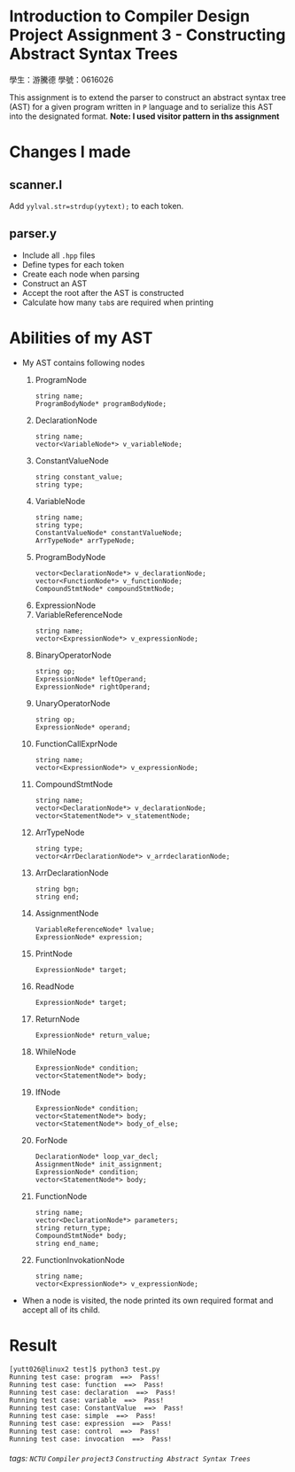 Introduction to Compiler Design
Project Assignment 3 - Constructing Abstract Syntax Trees
===
學生：游騰德
學號：0616026

This assignment is to extend the parser to construct an abstract syntax tree (AST) for a given program written in `P` language and to serialize this AST into the designated format.
**Note: I used visitor pattern in ths assignment**

Changes I made
===
scanner.l
--
Add `yylval.str=strdup(yytext);` to each token.

parser.y
--
- Include all `.hpp` files
- Define types for each token
- Create each node when parsing
- Construct an AST
- Accept the root after the AST is constructed
- Calculate how many `tab`s are required when printing

Abilities of my AST
===
- My AST contains following nodes
    1. ProgramNode
        ```cpp=
        string name;
        ProgramBodyNode* programBodyNode;
        ```
    2. DeclarationNode
        ```cpp=
        string name;
        vector<VariableNode*> v_variableNode;
        ```
    3. ConstantValueNode
        ```cpp=
        string constant_value;
        string type;
        ```
    4. VariableNode
        ```cpp=
        string name;
        string type;
        ConstantValueNode* constantValueNode;
        ArrTypeNode* arrTypeNode;
        ```
    5. ProgramBodyNode
        ```cpp=
        vector<DeclarationNode*> v_declarationNode;
        vector<FunctionNode*> v_functionNode;
        CompoundStmtNode* compoundStmtNode;
        ```
    6. ExpressionNode
    7. VariableReferenceNode
        ```cpp=
        string name;
        vector<ExpressionNode*> v_expressionNode;
        ```
    8. BinaryOperatorNode
        ```cpp=
        string op;
        ExpressionNode* leftOperand;
        ExpressionNode* rightOperand;
        ```
    9. UnaryOperatorNode
        ```cpp=
        string op;
        ExpressionNode* operand;
        ```
    10. FunctionCallExprNode
        ```cpp=
        string name;
        vector<ExpressionNode*> v_expressionNode;
        ```
    12. CompoundStmtNode
        ```cpp=
        string name;
        vector<DeclarationNode*> v_declarationNode;
        vector<StatementNode*> v_statementNode;
        ```
    13. ArrTypeNode
        ```cpp=
        string type;
        vector<ArrDeclarationNode*> v_arrdeclarationNode;
        ```
    14. ArrDeclarationNode
        ```cpp=
        string bgn;
        string end;
        ```
    15. AssignmentNode
        ```cpp=
        VariableReferenceNode* lvalue;
        ExpressionNode* expression;
        ```
    16. PrintNode
        ```cpp=
        ExpressionNode* target;
        ```
    17. ReadNode
        ```cpp=
        ExpressionNode* target;
        ```
    18. ReturnNode
        ```cpp=
        ExpressionNode* return_value;
        ```
    19. WhileNode
        ```cpp=
        ExpressionNode* condition;
        vector<StatementNode*> body;
        ```
    20. IfNode
        ```cpp=
        ExpressionNode* condition;
        vector<StatementNode*> body;
        vector<StatementNode*> body_of_else;
        ```
    21. ForNode
        ```cpp=
        DeclarationNode* loop_var_decl;
        AssignmentNode* init_assignment;
        ExpressionNode* condition;
        vector<StatementNode*> body;
        ```
    22. FunctionNode
        ```cpp=
        string name;
        vector<DeclarationNode*> parameters;
        string return_type;
        CompoundStmtNode* body;
        string end_name;
        ```
    23. FunctionInvokationNode
        ```cpp=
        string name;
        vector<ExpressionNode*> v_expressionNode;
        ```

- When a node is visited, the node printed its own required format and accept all of its child.


Result
===
```clike=
[yutt026@linux2 test]$ python3 test.py
Running test case: program  ==>  Pass!
Running test case: function  ==>  Pass!
Running test case: declaration  ==>  Pass!
Running test case: variable  ==>  Pass!
Running test case: ConstantValue  ==>  Pass!
Running test case: simple  ==>  Pass!
Running test case: expression  ==>  Pass!
Running test case: control  ==>  Pass!
Running test case: invocation  ==>  Pass!
```

###### tags: `NCTU` `Compiler` `project3` `Constructing Abstract Syntax Trees`